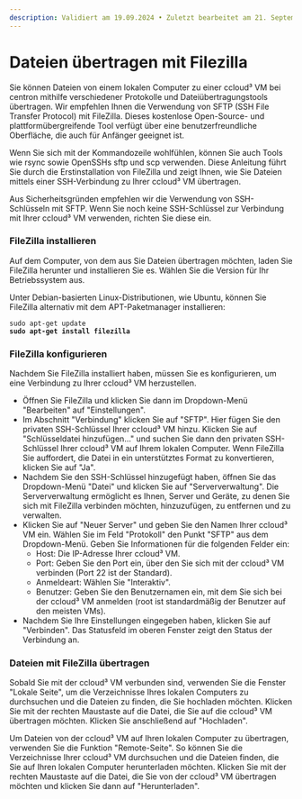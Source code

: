```yaml
---
description: Validiert am 19.09.2024 • Zuletzt bearbeitet am 21. September 2024
---
```


# Dateien übertragen mit Filezilla

Sie können Dateien von einem lokalen Computer zu einer ccloud³ VM bei centron mithilfe verschiedener Protokolle und Dateiübertragungstools übertragen. Wir empfehlen Ihnen die Verwendung von SFTP (SSH File Transfer Protocol) mit FileZilla. Dieses kostenlose Open-Source- und plattformübergreifende Tool verfügt über eine benutzerfreundliche Oberfläche, die auch für Anfänger geeignet ist.&#x20;

Wenn Sie sich mit der Kommandozeile wohlfühlen, können Sie auch Tools wie rsync sowie OpenSSHs sftp und scp verwenden. Diese Anleitung führt Sie durch die Erstinstallation von FileZilla und zeigt Ihnen, wie Sie Dateien mittels einer SSH-Verbindung zu Ihrer ccloud³ VM übertragen.

Aus Sicherheitsgründen empfehlen wir die Verwendung von SSH-Schlüsseln mit SFTP. Wenn Sie noch keine SSH-Schlüssel zur Verbindung mit Ihrer ccloud³ VM verwenden, richten Sie diese ein.

### FileZilla installieren

Auf dem Computer, von dem aus Sie Dateien übertragen möchten, laden Sie FileZilla herunter und installieren Sie es. Wählen Sie die Version für Ihr Betriebssystem aus.

Unter Debian-basierten Linux-Distributionen, wie Ubuntu, können Sie FileZilla alternativ mit dem APT-Paketmanager installieren:

<pre class="language-bash"><code class="lang-bash">sudo apt-get update
<strong>sudo apt-get install filezilla
</strong></code></pre>

### FileZilla konfigurieren

Nachdem Sie FileZilla installiert haben, müssen Sie es konfigurieren, um eine Verbindung zu Ihrer ccloud³ VM herzustellen.

* Öffnen Sie FileZilla und klicken Sie dann im Dropdown-Menü "Bearbeiten" auf "Einstellungen".
* Im Abschnitt "Verbindung" klicken Sie auf "SFTP". Hier fügen Sie den privaten SSH-Schlüssel Ihrer ccloud³ VM hinzu. Klicken Sie auf "Schlüsseldatei hinzufügen..." und suchen Sie dann den privaten SSH-Schlüssel Ihrer ccloud³ VM auf Ihrem lokalen Computer. Wenn FileZilla Sie auffordert, die Datei in ein unterstütztes Format zu konvertieren, klicken Sie auf "Ja".
* Nachdem Sie den SSH-Schlüssel hinzugefügt haben, öffnen Sie das Dropdown-Menü "Datei" und klicken Sie auf "Serververwaltung". Die Serververwaltung ermöglicht es Ihnen, Server und Geräte, zu denen Sie sich mit FileZilla verbinden möchten, hinzuzufügen, zu entfernen und zu verwalten.
* Klicken Sie auf "Neuer Server" und geben Sie den Namen Ihrer ccloud³ VM ein. Wählen Sie im Feld "Protokoll" den Punkt "SFTP" aus dem Dropdown-Menü. Geben Sie Informationen für die folgenden Felder ein:
  * Host: Die IP-Adresse Ihrer ccloud³ VM.
  * Port: Geben Sie den Port ein, über den Sie sich mit der ccloud³ VM verbinden (Port 22 ist der Standard).
  * Anmeldeart: Wählen Sie "Interaktiv".
  * Benutzer: Geben Sie den Benutzernamen ein, mit dem Sie sich bei der ccloud³ VM anmelden (root ist standardmäßig der Benutzer auf den meisten VMs).
* Nachdem Sie Ihre Einstellungen eingegeben haben, klicken Sie auf "Verbinden". Das Statusfeld im oberen Fenster zeigt den Status der Verbindung an.

### Dateien mit FileZilla übertragen

Sobald Sie mit der ccloud³ VM verbunden sind, verwenden Sie die Fenster "Lokale Seite", um die Verzeichnisse Ihres lokalen Computers zu durchsuchen und die Dateien zu finden, die Sie hochladen möchten. Klicken Sie mit der rechten Maustaste auf die Datei, die Sie auf die ccloud³ VM übertragen möchten. Klicken Sie anschließend auf "Hochladen".

Um Dateien von der ccloud³ VM auf Ihren lokalen Computer zu übertragen, verwenden Sie die Funktion "Remote-Seite". So können Sie die Verzeichnisse Ihrer ccloud³ VM durchsuchen und die Dateien finden, die Sie auf Ihren lokalen Computer herunterladen möchten. Klicken Sie mit der rechten Maustaste auf die Datei, die Sie von der ccloud³ VM übertragen möchten und klicken Sie dann auf "Herunterladen".
